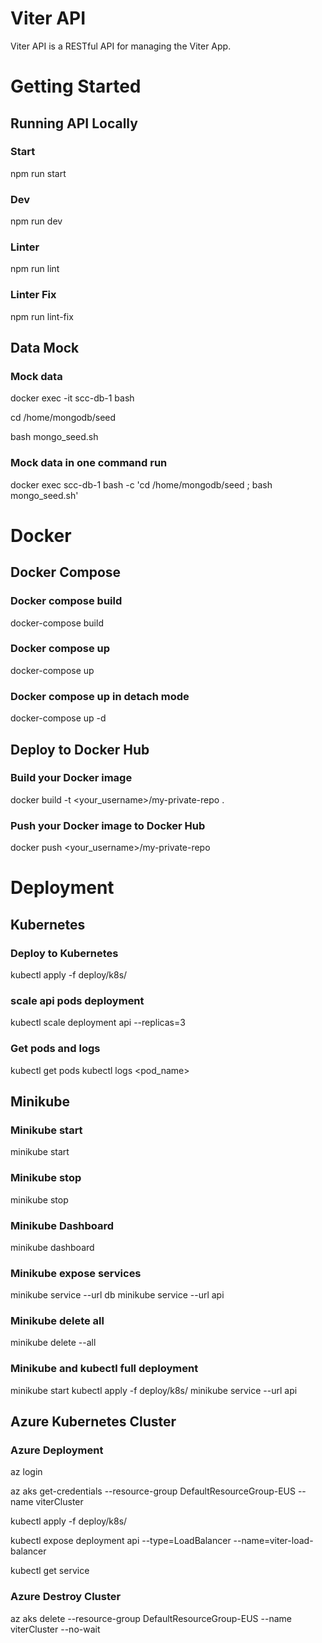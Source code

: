 # Viter API
Viter API is a RESTful API for managing the Viter App.

# Getting Started

## Running API Locally
### Start
npm run start

### Dev
npm run dev

### Linter
npm run lint

### Linter Fix 
npm run lint-fix

## Data Mock
### Mock data
docker exec -it scc-db-1 bash

cd /home/mongodb/seed

bash mongo_seed.sh

### Mock data in one command run 
docker exec scc-db-1 bash -c 'cd /home/mongodb/seed ; bash mongo_seed.sh' 

# Docker

## Docker Compose
### Docker compose build
docker-compose build

### Docker compose up
docker-compose up

### Docker compose up in detach mode
docker-compose up -d

## Deploy to Docker Hub

### Build your Docker image
docker build -t <your_username>/my-private-repo .

### Push your Docker image to Docker Hub
docker push <your_username>/my-private-repo

# Deployment

## Kubernetes
### Deploy to Kubernetes
kubectl apply -f deploy/k8s/

### scale api pods deployment
kubectl scale deployment api --replicas=3

### Get pods and logs
kubectl get pods
kubectl logs <pod_name>

## Minikube
### Minikube start
minikube start

### Minikube stop
minikube stop

### Minikube Dashboard
minikube dashboard

### Minikube expose services
minikube service --url db
minikube service --url api

### Minikube delete all
minikube delete --all

### Minikube and kubectl full deployment
minikube start
kubectl apply -f deploy/k8s/
minikube service --url api

## Azure Kubernetes Cluster
### Azure Deployment
az login

az aks get-credentials --resource-group DefaultResourceGroup-EUS --name viterCluster

kubectl apply -f deploy/k8s/

kubectl expose deployment api --type=LoadBalancer --name=viter-load-balancer

kubectl get service

### Azure Destroy Cluster
az aks delete --resource-group DefaultResourceGroup-EUS --name viterCluster --no-wait

